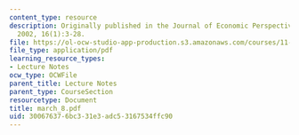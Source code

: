 ```yaml
---
content_type: resource
description: Originally published in the Journal of Economic Perspectives, Winter
  2002, 16(1):3-28.
file: https://ol-ocw-studio-app-production.s3.amazonaws.com/courses/11-946-planning-in-transition-economies-for-growth-and-equity-spring-2004/300676376bc331e3adc53167534ffc90_march_8.pdf
file_type: application/pdf
learning_resource_types:
- Lecture Notes
ocw_type: OCWFile
parent_title: Lecture Notes
parent_type: CourseSection
resourcetype: Document
title: march_8.pdf
uid: 30067637-6bc3-31e3-adc5-3167534ffc90
---
```

